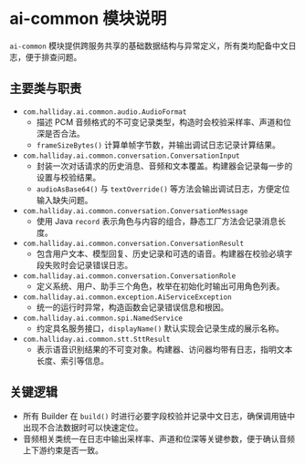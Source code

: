 # ai-common 模块说明

`ai-common` 模块提供跨服务共享的基础数据结构与异常定义，所有类均配备中文日志，便于排查问题。

## 主要类与职责

- `com.halliday.ai.common.audio.AudioFormat`
  - 描述 PCM 音频格式的不可变记录类型，构造时会校验采样率、声道和位深是否合法。
  - `frameSizeBytes()` 计算单帧字节数，并输出调试日志记录计算结果。
- `com.halliday.ai.common.conversation.ConversationInput`
  - 封装一次对话请求的历史消息、音频和文本覆盖。构建器会记录每一步的设置与校验结果。
  - `audioAsBase64()` 与 `textOverride()` 等方法会输出调试日志，方便定位输入缺失问题。
- `com.halliday.ai.common.conversation.ConversationMessage`
  - 使用 Java `record` 表示角色与内容的组合，静态工厂方法会记录消息长度。
- `com.halliday.ai.common.conversation.ConversationResult`
  - 包含用户文本、模型回复、历史记录和可选的语音。构建器在校验必填字段失败时会记录错误日志。
- `com.halliday.ai.common.conversation.ConversationRole`
  - 定义系统、用户、助手三个角色，枚举在初始化时输出可用角色列表。
- `com.halliday.ai.common.exception.AiServiceException`
  - 统一的运行时异常，构造函数会记录错误信息和根因。
- `com.halliday.ai.common.spi.NamedService`
  - 约定具名服务接口，`displayName()` 默认实现会记录生成的展示名称。
- `com.halliday.ai.common.stt.SttResult`
  - 表示语音识别结果的不可变对象。构建器、访问器均带有日志，指明文本长度、索引等信息。

## 关键逻辑

- 所有 Builder 在 `build()` 时进行必要字段校验并记录中文日志，确保调用链中出现不合法数据时可以快速定位。
- 音频相关类统一在日志中输出采样率、声道和位深等关键参数，便于确认音频上下游约束是否一致。
